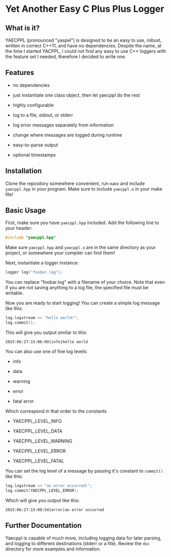 # Yet Another Easy C Plus Plus Logger 

## What is it? 
YAECPPL (pronounced "yaspel") is designed to be an easy to use, robust, written in correct C++11, and have no dependencies. Despite the name, at the time I started YACPPL, I could not find any easy to use C++ loggers with the feature set I needed, therefore I decided to write one. 

## Features 
* no dependencies 

* just instantiate one class object, then let yaecppl do the rest 

* highly configurable 

* log to a file, stdout, or stderr 

* log error messages separately from information 

* change where messages are logged during runtime 

* easy-to-parse output 

* optional timestamps 

## Installation 
Clone the repository somewhere convenient, run `make` and include `yaecppl.hpp` in your program. Make sure to include `yaecppl.o` in your make file! 

## Basic Usage 
First, make sure you have `yaecppl.hpp` included. Add the following line to your header: 

```cpp
#include "yaecppl.hpp"
```

Make sure `yaecppl.hpp` and `yaecppl.o` are in the same directory as your project, or somewhere your compiler can find them! 

Next, instantiate a logger instance: 

```cpp
logger log("foobar.log");
```

You can replace "foobar.log" with a filename of your choice. Note that even if you are not saving anything to a log file, the specified file must be writable. 

Now you are ready to start logging! You can create a simple log message like this: 

```cpp
log.logstream << "hello world!";
log.commit(); 
```

This will give you output similar to this: 

```
2015:06:27:15:06:09|info|hello world
```

You can also use one of five log levels:

* info

* data

* warning

* error

* fatal error 

Which correspond in that order to the constants

* YAECPPL_LEVEL_INFO

* YAECPPL_LEVEL_DATA

* YAECPPL_LEVEL_WARNING

* YAECPPL_LEVEL_ERROR

* YAECPPL_LEVEL_FATAL 

You can set the log level of a message by passing it's constant to `commit()` like this: 

```cpp
log.logstream << "an error occurred!";
log.commit(YAECPPL_LEVEL_ERROR); 
```

Which will give you output like this: 

```
2015:06:27:15:09:54|error|an error occurred
```


## Further Documentation 
Yaecppl is capable of much more, including logging data for later parsing, and logging to different destinations (stderr or a file). Review the `doc` directory for more examples and information. 